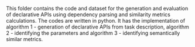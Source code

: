 This folder contains the code and dataset for the generation and evaluation of declarative APIs using dependency parsing and similarity metrics calculations. 
The codes are written in python. It has the implementation of algorithm 1 - generation of declarative APIs from task description, algorithm 2 - identifying the parameters and algorithm 3 - identifying semantically similar metrics. 
